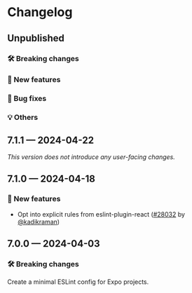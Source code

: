 # Changelog

## Unpublished

### 🛠 Breaking changes

### 🎉 New features

### 🐛 Bug fixes

### 💡 Others

## 7.1.1 — 2024-04-22

_This version does not introduce any user-facing changes._

## 7.1.0 — 2024-04-18

### 🎉 New features

- Opt into explicit rules from eslint-plugin-react  ([#28032](https://github.com/expo/expo/pull/28032) by [@kadikraman](https://github.com/kadikraman))

## 7.0.0 — 2024-04-03

### 🛠 Breaking changes

Create a minimal ESLint config for Expo projects.
